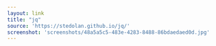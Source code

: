 ```yaml
---
layout: link
title: "jq"
source: 'https://stedolan.github.io/jq/'
screenshot: 'screenshots/48a5a5c5-483e-4283-8488-86bdaedaed0d.jpg'
---
```


